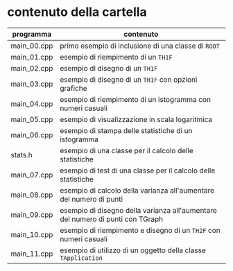 # contenuto della cartella

   | programma | contenuto |
   | -------------| -------------|
   | main_00.cpp | primo esempio di inclusione di una classe di ```ROOT``` |
   | main_01.cpp | esempio di riempimento di un ```TH1F``` |
   | main_02.cpp | esempio di disegno di un ```TH1F``` |
   | main_03.cpp | esempio di disegno di un ```TH1F``` con opzioni grafiche |
   | main_04.cpp | esempio di riempimento di un istogramma con numeri casuali |
   | main_05.cpp | esempio di visualizzazione in scala logaritmica |
   | main_06.cpp | esempio di stampa delle statistiche di un istogramma |
   | stats.h     | esempio di una classe per il calcolo delle statistiche |
   | main_07.cpp | esempio di test di una classe per il calcolo delle statistiche |
   | main_08.cpp | esempio di calcolo della varianza all'aumentare del numero di punti |
   | main_09.cpp | esempio di disegno della varianza all'aumentare del numero di punti con TGraph |
   | main_10.cpp | esempio di riempimento e disegno di un ```TH2F``` con numeri casuali |
   | main_11.cpp | esempio di utilizzo di un oggetto della classe ```TApplication``` |
